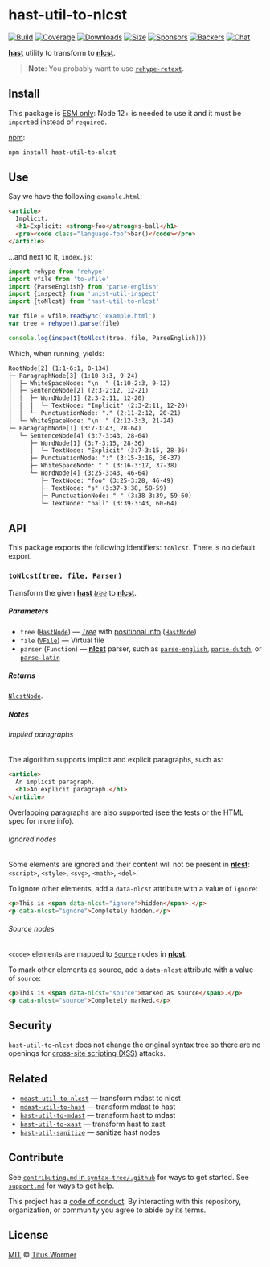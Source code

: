 # hast-util-to-nlcst

[![Build][build-badge]][build]
[![Coverage][coverage-badge]][coverage]
[![Downloads][downloads-badge]][downloads]
[![Size][size-badge]][size]
[![Sponsors][sponsors-badge]][collective]
[![Backers][backers-badge]][collective]
[![Chat][chat-badge]][chat]

[**hast**][hast] utility to transform to [**nlcst**][nlcst].

> **Note**: You probably want to use [`rehype-retext`][rehype-retext].

## Install

This package is [ESM only](https://gist.github.com/sindresorhus/a39789f98801d908bbc7ff3ecc99d99c):
Node 12+ is needed to use it and it must be `import`ed instead of `require`d.

[npm][]:

```sh
npm install hast-util-to-nlcst
```

## Use

Say we have the following `example.html`:

```html
<article>
  Implicit.
  <h1>Explicit: <strong>foo</strong>s-ball</h1>
  <pre><code class="language-foo">bar()</code></pre>
</article>
```

…and next to it, `index.js`:

```js
import rehype from 'rehype'
import vfile from 'to-vfile'
import {ParseEnglish} from 'parse-english'
import {inspect} from 'unist-util-inspect'
import {toNlcst} from 'hast-util-to-nlcst'

var file = vfile.readSync('example.html')
var tree = rehype().parse(file)

console.log(inspect(toNlcst(tree, file, ParseEnglish)))
```

Which, when running, yields:

```txt
RootNode[2] (1:1-6:1, 0-134)
├─ ParagraphNode[3] (1:10-3:3, 9-24)
│  ├─ WhiteSpaceNode: "\n  " (1:10-2:3, 9-12)
│  ├─ SentenceNode[2] (2:3-2:12, 12-21)
│  │  ├─ WordNode[1] (2:3-2:11, 12-20)
│  │  │  └─ TextNode: "Implicit" (2:3-2:11, 12-20)
│  │  └─ PunctuationNode: "." (2:11-2:12, 20-21)
│  └─ WhiteSpaceNode: "\n  " (2:12-3:3, 21-24)
└─ ParagraphNode[1] (3:7-3:43, 28-64)
   └─ SentenceNode[4] (3:7-3:43, 28-64)
      ├─ WordNode[1] (3:7-3:15, 28-36)
      │  └─ TextNode: "Explicit" (3:7-3:15, 28-36)
      ├─ PunctuationNode: ":" (3:15-3:16, 36-37)
      ├─ WhiteSpaceNode: " " (3:16-3:17, 37-38)
      └─ WordNode[4] (3:25-3:43, 46-64)
         ├─ TextNode: "foo" (3:25-3:28, 46-49)
         ├─ TextNode: "s" (3:37-3:38, 58-59)
         ├─ PunctuationNode: "-" (3:38-3:39, 59-60)
         └─ TextNode: "ball" (3:39-3:43, 60-64)
```

## API

This package exports the following identifiers: `toNlcst`.
There is no default export.

### `toNlcst(tree, file, Parser)`

Transform the given [**hast**][hast] [*tree*][tree] to [**nlcst**][nlcst].

##### Parameters

*   `tree` ([`HastNode`][hast-node])
    — [*Tree*][tree] with [positional info][positional-information]
    ([`HastNode`][hast-node])
*   `file` ([`VFile`][vfile])
    — Virtual file
*   `parser` (`Function`)
    — [**nlcst**][nlcst] parser, such as [`parse-english`][english],
    [`parse-dutch`][dutch], or [`parse-latin`][latin]

##### Returns

[`NlcstNode`][nlcst-node].

##### Notes

###### Implied paragraphs

The algorithm supports implicit and explicit paragraphs, such as:

```html
<article>
  An implicit paragraph.
  <h1>An explicit paragraph.</h1>
</article>
```

Overlapping paragraphs are also supported (see the tests or the HTML spec for
more info).

###### Ignored nodes

Some elements are ignored and their content will not be present in
[**nlcst**][nlcst]: `<script>`, `<style>`, `<svg>`, `<math>`, `<del>`.

To ignore other elements, add a `data-nlcst` attribute with a value of `ignore`:

```html
<p>This is <span data-nlcst="ignore">hidden</span>.</p>
<p data-nlcst="ignore">Completely hidden.</p>
```

###### Source nodes

`<code>` elements are mapped to [`Source`][source] nodes in [**nlcst**][nlcst].

To mark other elements as source, add a `data-nlcst` attribute with a value
of `source`:

```html
<p>This is <span data-nlcst="source">marked as source</span>.</p>
<p data-nlcst="source">Completely marked.</p>
```

## Security

`hast-util-to-nlcst` does not change the original syntax tree so there are no
openings for [cross-site scripting (XSS)][xss] attacks.

## Related

*   [`mdast-util-to-nlcst`](https://github.com/syntax-tree/mdast-util-to-nlcst)
    — transform mdast to nlcst
*   [`mdast-util-to-hast`](https://github.com/syntax-tree/mdast-util-to-hast)
    — transform mdast to hast
*   [`hast-util-to-mdast`](https://github.com/syntax-tree/hast-util-to-mdast)
    — transform hast to mdast
*   [`hast-util-to-xast`](https://github.com/syntax-tree/hast-util-to-xast)
    — transform hast to xast
*   [`hast-util-sanitize`](https://github.com/syntax-tree/hast-util-sanitize)
    — sanitize hast nodes

## Contribute

See [`contributing.md` in `syntax-tree/.github`][contributing] for ways to get
started.
See [`support.md`][support] for ways to get help.

This project has a [code of conduct][coc].
By interacting with this repository, organization, or community you agree to
abide by its terms.

## License

[MIT][license] © [Titus Wormer][author]

<!-- Definitions -->

[build-badge]: https://github.com/syntax-tree/hast-util-to-nlcst/workflows/main/badge.svg

[build]: https://github.com/syntax-tree/hast-util-to-nlcst/actions

[coverage-badge]: https://img.shields.io/codecov/c/github/syntax-tree/hast-util-to-nlcst.svg

[coverage]: https://codecov.io/github/syntax-tree/hast-util-to-nlcst

[downloads-badge]: https://img.shields.io/npm/dm/hast-util-to-nlcst.svg

[downloads]: https://www.npmjs.com/package/hast-util-to-nlcst

[size-badge]: https://img.shields.io/bundlephobia/minzip/hast-util-to-nlcst.svg

[size]: https://bundlephobia.com/result?p=hast-util-to-nlcst

[sponsors-badge]: https://opencollective.com/unified/sponsors/badge.svg

[backers-badge]: https://opencollective.com/unified/backers/badge.svg

[collective]: https://opencollective.com/unified

[chat-badge]: https://img.shields.io/badge/chat-discussions-success.svg

[chat]: https://github.com/syntax-tree/unist/discussions

[npm]: https://docs.npmjs.com/cli/install

[license]: license

[author]: https://wooorm.com

[contributing]: https://github.com/syntax-tree/.github/blob/HEAD/contributing.md

[support]: https://github.com/syntax-tree/.github/blob/HEAD/support.md

[coc]: https://github.com/syntax-tree/.github/blob/HEAD/code-of-conduct.md

[english]: https://github.com/wooorm/parse-english

[latin]: https://github.com/wooorm/parse-latin

[dutch]: https://github.com/wooorm/parse-dutch

[rehype-retext]: https://github.com/rehypejs/rehype-retext

[tree]: https://github.com/syntax-tree/unist#tree

[positional-information]: https://github.com/syntax-tree/unist#positional-information

[hast]: https://github.com/syntax-tree/hast

[hast-node]: https://github.com/syntax-tree/hast#nodes

[nlcst]: https://github.com/syntax-tree/nlcst

[nlcst-node]: https://github.com/syntax-tree/nlcst#nodes

[vfile]: https://github.com/vfile/vfile

[source]: https://github.com/syntax-tree/nlcst#source

[xss]: https://en.wikipedia.org/wiki/Cross-site_scripting

